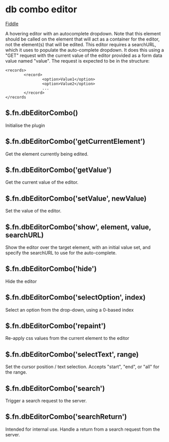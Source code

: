 # db combo editor
[Fiddle](http://jsfiddle.net/PeterChaplin/7zsoekk8/)

A hovering editor with an autocomplete dropdown. Note that this element should be called on the element that will act
as a container for the editor, not the element(s) that will be edited. This editor requires a searchURL, which it uses
to populate the auto-complete dropdown. It does this using a "GET" request with the current value of the editor provided
as a form data value named "value". The request is expected to be in the structure:
```
<records>
        <record>
                <option>Value1</option>
                <option>Value2</option>
                ...
        </record>
</records
```

## $.fn.dbEditorCombo()
Initialise the plugin

## $.fn.dbEditorCombo('getCurrentElement')
Get the element currently being edited.

## $.fn.dbEditorCombo('getValue')
Get the current value of the editor.

## $.fn.dbEditorCombo('setValue', newValue)
Set the value of the editor.

## $.fn.dbEditorCombo('show', element, value, searchURL)
Show the editor over the target element, with an initial value set,
and specify the searchURL to use for the auto-complete.

## $.fn.dbEditorCombo('hide')
Hide the editor

## $.fn.dbEditorCombo('selectOption', index)
Select an option from the drop-down, using a 0-based index

## $.fn.dbEditorCombo('repaint')
Re-apply css values from the current element to the editor

## $.fn.dbEditorCombo('selectText', range)
Set the cursor position / text selection. Accepts "start", "end", or "all" for the range.

## $.fn.dbEditorCombo('search')
Trigger a search request to the server.

## $.fn.dbEditorCombo('searchReturn')
Intended for internal use. Handle a return from a search request from the server.